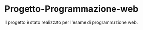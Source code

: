 Progetto-Programmazione-web
===========================

Il progetto è stato realizzato per l'esame di programmazione web.
